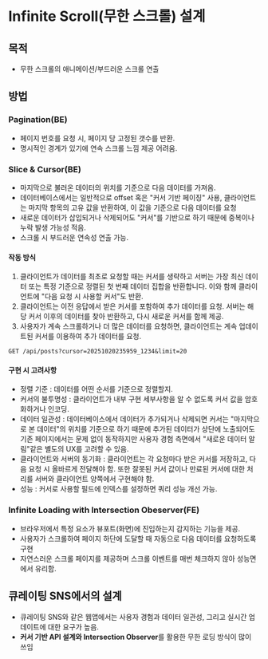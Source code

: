 # Infinite Scroll(무한 스크롤) 설계

## 목적
- 무한 스크롤의 애니메이션/부드러운 스크롤 연출

## 방법

### Pagination(BE)
- 페이지 번호를 요청 시, 페이지 당 고정된 갯수를 반환.
- 명시적인 경계가 있기에 연속 스크롤 느낌 제공 어려움.

### Slice & Cursor(BE)
- 마지막으로 불러온 데이터의 위치를 기준으로 다음 데이터를 가져옴.
- 데이터베이스에서는 일반적으로 offset 혹은 "커서 기반 페이징" 사용, 클라이언트는 마지막 항목의 고유 값을 반환하여, 이 값을 기준으로 다음 데이터를 요청
- 새로운 데이터가 삽입되거나 삭제되어도 "커서"를 기반으로 하기 때문에 중복이나 누락 발생 가능성 적음.
- 스크롤 시 부드러운 연속성 연출 가능.

#### 작동 방식
1. 클라이언트가 데이터를 최초로 요청할 때는 커서를 생략하고 서버는 가장 최신 데이터 또는 특정 기준으로 정렬된 첫 번째 데이터 집합을 반환합니다. 이와 함께 클라이언트에 "다음 요청 시 사용할 커서"도 반환.
2. 클라이언트는 이전 응답에서 받은 커서를 포함하여 추가 데이터를 요청. 서버는 해당 커서 이후의 데이터를 찾아 반환하고, 다시 새로운 커서를 함께 제공.
3. 사용자가 계속 스크롤하거나 더 많은 데이터를 요청하면, 클라이언트는 계속 업데이트된 커서를 이용하여 추가 데이터를 요청.
```http
GET /api/posts?cursor=20251020235959_1234&limit=20
```

#### 구현 시 고려사항
- 정렬 기준 : 데이터를 어떤 순서를 기준으로 정렬할지.
- 커서의 불투명성 : 클라이언트가 내부 구현 세부사항을 알 수 없도록 커서 값을 암호화하거나 인코딩.
- 데이터 일관성 : 데이터베이스에서 데이터가 추가되거나 삭제되면 커서는 "마지막으로 본 데이터"의 위치를 기준으로 하기 때문에 추가된 데이터가 상단에 노출되어도 기존 페이지에서는 문제 없이 동작하지만 사용자 경험 측면에서 "새로운 데이터 알림"같은 별도의 UX를 고려할 수 있음.
- 클라이언트와 서버의 동기화 : 클라이언트는 각 요청마다 받은 커서를 저장하고, 다음 요청 시 올바르게 전달해야 함. 또한 잘못된 커서 값이나 만료된 커서에 대한 처리를 서버와 클라이언트 양쪽에서 구현해야 함.
- 성능 : 커서로 사용할 필드에 인덱스를 설정하면 쿼리 성능 개선 가능.

### Infinite Loading with Intersection Obeserver(FE)
- 브라우저에서 특정 요소가 뷰포트(화면)에 진입하는지 감지하는 기능을 제공.
- 사용자가 스크롤하여 페이지 하단에 도달할 때 자동으로 다음 데이터를 요청하도록 구현
- 자연스러운 스크롤 페이지를 제공하며 스크롤 이벤트를 매번 체크하지 않아 성능면에서 유리함.

## 큐레이팅 SNS에서의 설계
- 큐레이팅 SNS와 같은 웹앱에서는 사용자 경험과 데이터 일관성, 그리고 실시간 업데이트에 대한 요구가 높음.
- **커서 기반 API 설계와 Intersection Observer**를 활용한 무한 로딩 방식이 많이 쓰임

